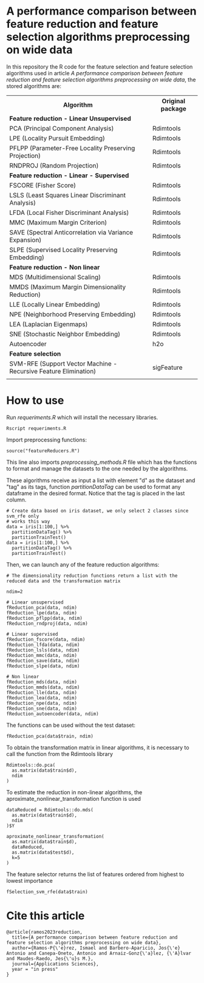 # A performance comparison between feature reduction and feature selection algorithms preprocessing on wide data

In this repository the R code for the feature selection and feature selection algorithms used in article *A performance comparison between feature reduction and feature selection algorithms preprocessing on wide data*, the stored algorithms are:

<table>
   <tr>
      <th>Algorithm</th>
      <th>Original package</th>
   </tr>
   <tr>
      <td><strong>Feature reduction - Linear Unsupervised</strong></td>
      <td></td>
   </tr>
   <tr>
      <td>PCA (Principal Component Analysis)</td>
      <td>Rdimtools</td>
   </tr>
   <tr>
      <td>LPE (Locality Pursuit Embedding)</td>
      <td>Rdimtools</td>
   </tr>
   <tr>
      <td>PFLPP (Parameter-Free Locality Preserving Projection)</td>
      <td>Rdimtools</td>
   </tr>
   <tr>
      <td>RNDPROJ (Random Projection)</td>
      <td>Rdimtools</td>
   </tr>
   <tr>
      <td><strong>Feature reduction - Linear - Supervised</strong></td>
      <td></td>
   </tr>
   <tr>
      <td>FSCORE (Fisher Score)</td>
      <td>Rdimtools</td>
   </tr>
   <tr>
      <td>LSLS (Least Squares Linear Discriminant Analysis)</td>
      <td>Rdimtools</td>
   </tr>
   <tr>
      <td>LFDA (Local Fisher Discriminant Analysis)</td>
      <td>Rdimtools</td>
   </tr>
   <tr>
      <td>MMC (Maximum Margin Criterion)</td>
      <td>Rdimtools</td>
   </tr>
   <tr>
      <td>SAVE (Spectral Anticorrelation via Variance Expansion)</td>
      <td>Rdimtools</td>
   </tr>
   <tr>
      <td>SLPE (Supervised Locality Preserving Embedding)</td>
      <td>Rdimtools</td>
   </tr>
   <tr>
      <td><strong>Feature reduction - Non linear</strong></td>
      <td></td>
   </tr>
   <tr>
      <td>MDS (Multidimensional Scaling)</td>
      <td>Rdimtools</td>
   </tr>
   <tr>
      <td>MMDS (Maximum Margin Dimensionality Reduction)</td>
      <td>Rdimtools</td>
   </tr>
   <tr>
      <td>LLE (Locally Linear Embedding)</td>
      <td>Rdimtools</td>
   </tr>
   <tr>
      <td>NPE (Neighborhood Preserving Embedding)</td>
      <td>Rdimtools</td>
   </tr>
   <tr>
      <td>LEA (Laplacian Eigenmaps)</td>
      <td>Rdimtools</td>
   </tr>
   <tr>
      <td>SNE (Stochastic Neighbor Embedding)</td>
      <td>Rdimtools</td>
   </tr>
   <tr>
      <td>Autoencoder</td>
      <td>h2o</td>
   </tr>
   <tr>
      <td><strong>Feature selection</strong></td>
      <td></td>
   </tr>
   <tr>
      <td>SVM-RFE (Support Vector Machine - Recursive Feature Elimination)</td>
      <td>sigFeature</td>
   </tr>
   <td></td><td></td>
</table>



# How to use

Run *requeriments.R* which will install the necessary libraries.

```Rscript requeriments.R```

Import preprocessing functions:

```
source("featureReducers.R")
```

This line also imports *preprocessing_methods.R* file which has the functions to format and manage the datasets to the one needed by the algorithms.

These algorithms receive as input a list with element "d" as the dataset and "tag" as its tags, function *partitionDataTag* can be used to format any dataframe in the desired format. Notice that the tag is placed in the last column.

```
# Create data based on iris dataset, we only select 2 classes since svm_rfe only
# works this way
data = iris[1:100,] %>%
  partitionDataTag() %>%
  partitionTrainTest()
data = iris[1:100,] %>%
  partitionDataTag() %>%
  partitionTrainTest()
```

Then,  we can launch any of the feature reduction algorithms:

```
# The dimensionality reduction functions return a list with the reduced data and the transformation matrix

ndim=2

# Linear unsupervised
fReduction_pca(data, ndim)
fReduction_lpe(data, ndim)
fReduction_pflpp(data, ndim)
fReduction_rndproj(data, ndim)

# Linear supervised
fReduction_fscore(data, ndim)
fReduction_lfda(data, ndim)
fReduction_lsls(data, ndim)
fReduction_mmc(data, ndim)
fReduction_save(data, ndim)
fReduction_slpe(data, ndim)

# Non linear
fReduction_mds(data, ndim)
fReduction_mmds(data, ndim)
fReduction_lle(data, ndim)
fReduction_lea(data, ndim)
fReduction_npe(data, ndim)
fReduction_sne(data, ndim)
fReduction_autoencoder(data, ndim)
```


The functions can be used without the test dataset:
```
fReduction_pca(data$train, ndim)
```

To obtain the transformation matrix in linear algorithms, it is necessary to call the function from the Rdimtools library

```
Rdimtools::do.pca(
  as.matrix(data$train$d),
  ndim
)
```


To estimate the reduction in non-linear algorithms, the aproximate_nonlinear_transformation function is used
```
dataReduced = Rdimtools::do.mds(
  as.matrix(data$train$d),
  ndim
)$Y

aproximate_nonlinear_transformation(
  as.matrix(data$train$d),
  dataReduced,
  as.matrix(data$test$d),
  k=5
)
```

The feature selector returns the list of features ordered from highest to lowest importance
```
fSelection_svm_rfe(data$train)
```

# Cite this article

```
@article{ramos2023reduction,
  title={A performance comparison between feature reduction and feature selection algorithms preprocessing on wide data},
  author={Ramos-P{\'e}rez, Ismael and Barbero-Aparicio, Jos{\'e} Antonio and Canepa-Oneto, Antonio and Arnaiz-Gonz{\'a}lez, {\'A}lvar and Maudes-Raedo, Jes{\'u}s M.},
  journal={Applications Sciences},
  year = "in press"
}
```
